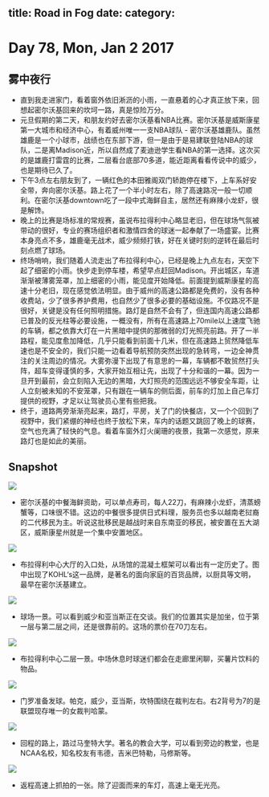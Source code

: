 title: Road in Fog
date:
category: 
---
# Day 78, Mon, Jan 2 2017
## 雾中夜行
- 直到我走进家门，看着窗外依旧淅沥的小雨，一直悬着的心才真正放下来，回想起密尔沃基回来的坎坷一路，真是惊险万分。
- 元旦假期的第二天，和朋友约好去密尔沃基看NBA比赛。密尔沃基是威斯康星第一大城市和经济中心，有着威州唯一一支NBA球队 - 密尔沃基雄鹿队。虽然雄鹿是一个小球市，战绩也在东部下游，但一是由于是易建联登陆NBA的球队，二是离Madison近，所以自然成了麦迪逊学生看NBA的第一选择。这次买的是雄鹿打雷霆的比赛，二层看台底部70多道，能近距离看看传说中的威少，也是期待已久了。
- 下午3点左右朋友到了，一辆红色的本田雅阁双门轿跑停在楼下，上车系好安全带，奔向密尔沃基。路上花了一个半小时左右，除了高速路况一般一切顺利。在密尔沃基downtown吃了一段中式海鲜自主，居然还有麻辣小龙虾，很是解馋。
- 晚上的比赛是场标准的常规赛，虽说布拉得利中心略显老旧，但在球场气氛被带动的很好，专业的赛场组织者和激情四舍的球迷一起奉献了一场盛宴。比赛本身亮点不多，雄鹿毫无战术，威少频频打铁，好在关键时刻的逆转在最后时刻点燃了球场。
- 终场哨响，我们随着人流走出了布拉得利中心，已经是晚上九点左右，天空下起了细密的小雨。快步走到停车楼，希望早点赶回Madison。开出城区，车道渐渐被薄雾笼罩，加上细密的小雨，能见度开始降低。前面提到威斯康星的高速十分老旧，现在感觉依法明显。由于威州的高速公路都是免费的，没有各种收费站，少了很多养护费用，也自然少了很多必要的基础设施。不仅路况不是很好，关键是没有任何照明措施。路灯是自然不会有了，但连国内高速公路都已普及的反光柱等必要设施，一概没有，所有在高速路上70mile以上速度飞驰的车辆，都之依靠大灯在一片黑暗中提供的那微弱的灯光照亮前路。开了一半路程，能见度愈加降低，几乎只能看到前面十几米，但在高速路上贸然降低车速也是不安全的，我们只能一边看着导航预防突然出现的急转弯，一边全神贯注的关注周边的情况。大雾弥漫下出现了有意思的一幕，车辆都不敢贸然打头阵，超车变得谨慎的多，大家开始互相让先，出现了十分和谐的一幕。因为一旦开到最前，会立刻陷入无边的黑暗，大灯照亮的范围远远不够安全车距，让人立刻被未知的不安笼罩，只有跟在一辆车的侧后面，前车的灯加上自己车灯提供的视野，才足以让驾驶员心里有些把我。
- 终于，道路两旁渐渐亮起来，路灯，平房，关了门的快餐店，又一个个回到了视野中，我们紧绷的神经也终于放松下来，车内的话题又跳回了晚上的球赛，空气也充满了轻快的气息。看着车窗外灯火阑珊的夜景，我第一次感觉，原来路灯也是如此的美丽。

## Snapshot
![](./01022017/1)

- 密尔沃基的中餐海鲜资助，可以单点寿司，每人22刀，有麻辣小龙虾，清蒸螃蟹等，口味很不错。这边的中餐很多提供日式料理，服务员也多以越南老挝裔的二代移民为主。听说这批移民是越战时来自东南亚的移民，被安置在五大湖区，威斯康星州就是一个集中安置地区。

![](./01022017/4)

- 布拉得利中心大厅的入口处，从场馆的混凝土框架可以看出有一定历史了。图中出现了KOHL‘s这一品牌，是著名的面向家庭的百货品牌，以厨具等文明，最早在密尔沃基建立。
 

![](./01022017/5)

- 球场一景。可以看到威少和亚当斯正在交谈。我们的位置其实是加坐，位于第一层与第二层之间，还是很靠前的。这场的票价在70刀左右。

![](./01022017/6)

- 布拉得利中心二层一景。中场休息时球迷们都会在走廊里闲聊，买薯片饮料的物品。

![](./01022017/2)

- 门罗准备发球。帕克，威少，亚当斯，坎特围绕在裁判左右。右2背号为7的是联盟现存唯一的女裁判哈蒙。

![](./01022017/7)
- 回程的路上，路过马奎特大学。著名的教会大学，可以看到旁边的教堂，也是NCAA名校，知名校友有韦德，吉米巴特勒，马修斯等。

![](./01022017/3)

- 返程高速上抓拍的一张。除了迎面而来的车灯，高速上毫无光亮。
